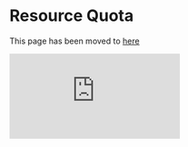 <!-- BEGIN MUNGE: UNVERSIONED_WARNING -->


<!-- END MUNGE: UNVERSIONED_WARNING -->

Resource Quota
========================================
This page has been moved to [here](../../admin/resourcequota/README.md)



<!-- BEGIN MUNGE: IS_VERSIONED -->
<!-- TAG IS_VERSIONED -->
<!-- END MUNGE: IS_VERSIONED -->


<!-- BEGIN MUNGE: GENERATED_ANALYTICS -->
[![Analytics](https://kubernetes-site.appspot.com/UA-36037335-10/GitHub/docs/user-guide/resourcequota/README.md?pixel)]()
<!-- END MUNGE: GENERATED_ANALYTICS -->
